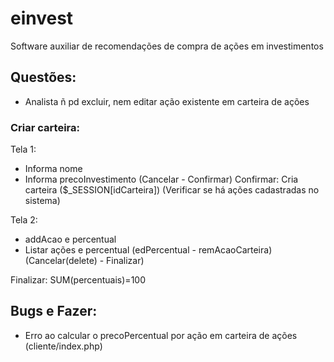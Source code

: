 # einvest
Software auxiliar de recomendações de compra de ações em investimentos

## Questões:
- Analista ñ pd excluir, nem editar ação existente em carteira de ações


### Criar carteira:

Tela 1:
- Informa nome
- Informa precoInvestimento
(Cancelar - Confirmar)
Confirmar: Cria carteira ($_SESSION[idCarteira]) (Verificar se há ações cadastradas no sistema)

Tela 2:
- addAcao e percentual
- Listar ações e percentual (edPercentual - remAcaoCarteira)
(Cancelar(delete) - Finalizar)

Finalizar: SUM(percentuais)=100


## Bugs e Fazer:
- Erro ao calcular o precoPercentual por ação em carteira de ações (cliente/index.php)